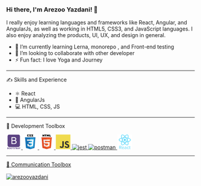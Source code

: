 ### Hi there, I'm Arezoo Yazdani! 👋 

I really enjoy learning languages and frameworks like React, Angular, and AngularJs, as well as working in HTML5, CSS3, and JavaScript languages. I also enjoy analyzing the products, UI, UX, and design in general.


- 🌱 I’m currently learning Lerna, monorepo , and Front-end testing 
- 👯 I’m looking to collaborate with other developer
- ⚡ Fun fact: I love Yoga and Journey

---

✍ Skills and Experience

* ⚛ React
* 📱 AngularJs
* 💻 HTML, CSS, JS


---

🧰 Development Toolbox 

<p align="left"> <a href="https://getbootstrap.com" target="_blank"> <img src="https://raw.githubusercontent.com/devicons/devicon/master/icons/bootstrap/bootstrap-plain-wordmark.svg" alt="bootstrap" width="40" height="40"/> </a> <a href="https://www.w3schools.com/css/" target="_blank"> <img src="https://raw.githubusercontent.com/devicons/devicon/master/icons/css3/css3-original-wordmark.svg" alt="css3" width="40" height="40"/> </a><a href="https://www.w3.org/html/" target="_blank"> <img src="https://raw.githubusercontent.com/devicons/devicon/master/icons/html5/html5-original-wordmark.svg" alt="html5" width="40" height="40"/> </a> <a href="https://developer.mozilla.org/en-US/docs/Web/JavaScript" target="_blank"> <img src="https://raw.githubusercontent.com/devicons/devicon/master/icons/javascript/javascript-original.svg" alt="javascript" width="40" height="40"/> </a> <a href="https://jestjs.io" target="_blank"> <img src="https://www.vectorlogo.zone/logos/jestjsio/jestjsio-icon.svg" alt="jest" width="40" height="40"/> </a> <a href="https://www.linux.org/" target="_blank"> <img src="https://www.vectorlogo.zone/logos/getpostman/getpostman-icon.svg" alt="postman" width="40" height="40"/> </a> <a href="https://reactjs.org/" target="_blank"> <img src="https://raw.githubusercontent.com/devicons/devicon/master/icons/react/react-original-wordmark.svg" alt="react" width="40" height="40"/> </a> <a href="https://redux.js.org" target="_blank"></p>

 
---
  
💬 Communication Toolbox
  
<p align="left">
<a href="https://www.linkedin.com/in/arezoo-yazdani-621b2780/" target="blank"><img align="center" src="https://raw.githubusercontent.com/rahuldkjain/github-profile-readme-generator/master/src/images/icons/Social/linked-in-alt.svg" alt="arezooyazdani" height="30" width="40" /></a>

</p>

  
  
<br />
